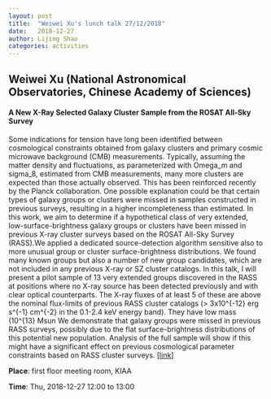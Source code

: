 ```yaml
---
layout: post
title:  "Weiwei Xu's lunch talk 27/12/2018"
date:   2018-12-27
author: Lijing Shao
categories: activities
---
```


## Weiwei Xu (National Astronomical Observatories, Chinese Academy of Sciences)

#### A New X-Ray Selected Galaxy Cluster Sample from the ROSAT All-Sky Survey

Some indications for tension have long been identified between cosmological
constraints obtained from galaxy clusters and primary cosmic microwave
background (CMB) measurements. Typically, assuming the matter density and
fluctuations, as parameterized with Omega_m and sigma_8, estimated from CMB
measurements, many more clusters are expected than those actually observed.
This has been reinforced recently by the Planck collaboration. One possible
explanation could be that certain types of galaxy groups or clusters were
missed in samples constructed in previous surveys, resulting in a higher
incompleteness than estimated. In this work, we aim to determine if a
hypothetical class of very extended, low-surface-brightness galaxy groups or
clusters have been missed in previous X-ray cluster surveys based on the ROSAT
All-Sky Survey (RASS).We applied a dedicated source-detection algorithm
sensitive also to more unusual group or cluster surface-brightness
distributions. We found many known groups but also a number of new group
candidates, which are not included in any previous X-ray or SZ cluster
catalogs. In this talk, I will present a pilot sample of 13 very extended
groups discovered in the RASS at positions where no X-ray source has been
detected previously and with clear optical counterparts. The X-ray fluxes of at
least 5 of these are above the nominal flux-limits of previous RASS cluster
catalogs (> 3x10^{-12} erg s^{-1} cm^{-2} in the 0.1-2.4 keV energy band). They
have low mass (10^{13} Msun We demonstrate that galaxy groups were missed in
previous RASS surveys, possibly due to the flat surface-brightness
distributions of this potential new population. Analysis of the full sample
will show if this might have a significant effect on previous cosmological
parameter constraints based on RASS cluster surveys.
[[link](http://kiaa.pku.edu.cn/lunchtalks/2018decthu)]

**Place**: first floor meeting room, KIAA

**Time**: Thu, 2018-12-27 12:00 to 13:00
